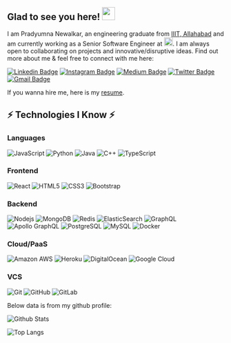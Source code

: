 ## Glad to see you here! <img src="https://raw.githubusercontent.com/aemmadi/aemmadi/master/wave.gif" width="30px">

I am Pradyumna Newalkar, an engineering graduate from [IIIT, Allahabad](https://www.iiita.ac.in/) and am currently working as a Senior Software Engineer at <a alt="simsim" href="https://simsim.in"><span><img height="20px" src="https://simsim.in/static/images/logo_ruby.png"/></span></a>.
I am always open to collaborating on projects and innovative/disruptive ideas. Find out more about me & feel free to connect with me here:

[![Linkedin Badge](https://img.shields.io/badge/-pradyumna--newalkar-blue?style=flat-square&logo=Linkedin&logoColor=white&link=https://www.linkedin.com/in/pradyumna-newalkar/)](https://www.linkedin.com/in/pradyumna-newalkar/)
[![Instagram Badge](https://img.shields.io/badge/-pradyumna__newalkar-purple?style=flat-square&logo=instagram&logoColor=white&link=https://instagram.com/pradyumna_newalkar/)](https://instagram.com/pradyumna_newalkar)
[![Medium Badge](https://img.shields.io/badge/-@pradyumnanewalkar-03a57a?style=flat-square&labelColor=000000&logo=Medium&link=https://medium.com/@pradyumnanewalkar)](https://medium.com/@pradyumnanewalkar)
[![Twitter Badge](https://img.shields.io/badge/-prad_newalkar-blue?style=flat-square&logo=twitter&logoColor=white&link=https://twitter.com/prad_newalkar)](https://twitter.com/prad_newalkar)
[![Gmail Badge](https://img.shields.io/badge/-contactpradyumna1@gmail.com-c14438?style=flat-square&logo=Gmail&logoColor=white&link=mailto:contactpradyumna1@gmail.com)](mailto:contactpradyumna1@gmail.com)
<!--[![Youtube Badge](https://img.shields.io/badge/-koolkanna-darkred?style=flat-square&logo=youtube&logoColor=white&link=https://www.youtube.com/c/koolkanna)](https://www.youtube.com/c/koolkanna)-->

If you wanna hire me, here is my [resume](https://pradyumna1.github.io/Resume.pdf).

## ⚡ Technologies I Know ⚡
### Languages
![JavaScript](https://img.shields.io/badge/-JavaScript-black?style=flat-square&logo=javascript)
![Python](https://img.shields.io/badge/-Python-black?style=flat-square&logo=Python)
![Java](https://img.shields.io/badge/-java-E34A86?style=flat-square&logo=java)
![C++](https://img.shields.io/badge/-C++-00599C?style=flat-square&logo=c)
![TypeScript](https://img.shields.io/badge/-TypeScript-007ACC?style=flat-square&logo=typescript)
### Frontend
![React](https://img.shields.io/badge/-React-black?style=flat-square&logo=react)
![HTML5](https://img.shields.io/badge/-HTML5-E34F26?style=flat-square&logo=html5&logoColor=white)
![CSS3](https://img.shields.io/badge/-CSS3-1572B6?style=flat-square&logo=css3)
![Bootstrap](https://img.shields.io/badge/-Bootstrap-563D7C?style=flat-square&logo=bootstrap)
### Backend
![Nodejs](https://img.shields.io/badge/-Nodejs-black?style=flat-square&logo=Node.js)
![MongoDB](https://img.shields.io/badge/-MongoDB-black?style=flat-square&logo=mongodb)
![Redis](https://img.shields.io/badge/-Redis-black?style=flat-square&logo=Redis)
![ElasticSearch](https://img.shields.io/badge/-ElasticSearch-005571?style=flat-square&logo=elasticsearch)
![GraphQL](https://img.shields.io/badge/-GraphQL-E10098?style=flat-square&logo=graphql)
![Apollo GraphQL](https://img.shields.io/badge/-Apollo%20GraphQL-311C87?style=flat-square&logo=apollo-graphql)
![PostgreSQL](https://img.shields.io/badge/-PostgreSQL-336791?style=flat-square&logo=postgresql)
![MySQL](https://img.shields.io/badge/-MySQL-black?style=flat-square&logo=mysql)
![Docker](https://img.shields.io/badge/-Docker-black?style=flat-square&logo=docker)
### Cloud/PaaS
![Amazon AWS](https://img.shields.io/badge/Amazon%20AWS-232F3E?style=flat-square&logo=amazon-aws)
![Heroku](https://img.shields.io/badge/-Heroku-430098?style=flat-square&logo=heroku)
![DigitalOcean](https://img.shields.io/badge/-Digital%20Ocean-darkblue?style=flat-square&logo=digitalocean)
![Google Cloud](https://img.shields.io/badge/Google%20Cloud-black?style=flat-square&logo=google-cloud)
### VCS
![Git](https://img.shields.io/badge/-Git-black?style=flat-square&logo=git)
![GitHub](https://img.shields.io/badge/-GitHub-181717?style=flat-square&logo=github)
![GitLab](https://img.shields.io/badge/-GitLab-FCA121?style=flat-square&logo=gitlab)

Below data is from my github profile:

![Github Stats](https://github-readme-stats.vercel.app/api?username=pradyumna1&count_private=true&show_icons=true&include_all_commits=true)

![Top Langs](https://github-readme-stats.vercel.app/api/top-langs/?username=pradyumna1&hide=TeX&layout=compact)

<!--![Visitor Badge](https://visitor-badge.laobi.icu/badge?page_id=aemmadi.aemmadi)-->
<!--
**pradyumna1/pradyumna1** is a ✨ _special_ ✨ repository because its `README.md` (this file) appears on your GitHub profile.

Here are some ideas to get you started:

- 🔭 I’m currently working on ...
- 🌱 I’m currently learning ...
- 👯 I’m looking to collaborate on ...
- 🤔 I’m looking for help with ...
- 💬 Ask me about ...
- 📫 How to reach me: ...
- 😄 Pronouns: ...
- ⚡ Fun fact: ...
![Microsoft Azure](https://img.shields.io/badge/Microsoft%20Azure-232F7E?style=flat-square&logo=microsoft-azure)
![BitBucket](https://img.shields.io/badge/-BitBucket-darkblue?style=flat-square&logo=bitbucket)
![Raspberry Pi](https://img.shields.io/badge/-Raspberry%20Pi-C51A4A?style=flat-square&logo=Raspberry-Pi)

-->
